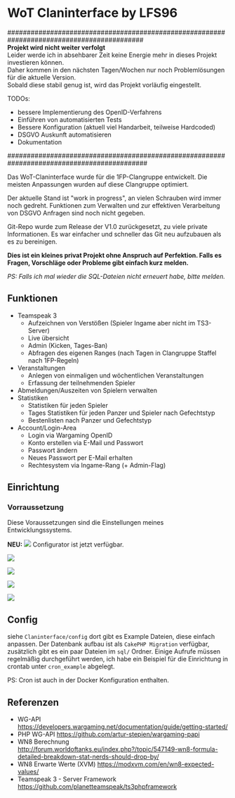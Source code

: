 # WoT Claninterface by LFS96

###########################################################################################  
**Projekt wird nicht weiter verfolgt**  
Leider werde ich in absehbarer Zeit keine Energie mehr in dieses Projekt investieren können.  
Daher kommen in den nächsten Tagen/Wochen nur noch Problemlösungen für die aktuelle Version.  
Sobald diese stabil genug ist, wird das Projekt vorläufig eingestellt.

TODOs:
- bessere Implementierung des OpenID-Verfahrens
- Einführen von automatisierten Tests 
- Bessere Konfiguration (aktuell viel Handarbeit, teilweise Hardcoded)
- DSGVO Auskunft automatisieren
- Dokumentation

############################################################################################

Das WoT-Claninterface wurde für die 1FP-Clangruppe entwickelt.
Die meisten Anpassungen wurden auf diese Clangruppe optimiert.

Der aktuelle Stand ist "work in progress", an vielen Schrauben wird immer noch gedreht.
Funktionen zum Verwalten und zur effektiven Verarbeitung von DSGVO Anfragen sind noch nicht gegeben.

Git-Repo wurde zum Release der V1.0 zurückgesetzt, zu viele private Informationen.
Es war einfacher und schneller das Git neu aufzubauen als es zu bereinigen.

**Dies ist ein kleines privat Projekt ohne Anspruch auf Perfektion. 
Falls es Fragen, Vorschläge oder Probleme gibt einfach kurz melden.**

_PS: Falls ich mal wieder die SQL-Dateien nicht erneuert habe, bitte melden._

## Funktionen
- Teamspeak 3
  - Aufzeichnen von Verstößen (Spieler Ingame aber nicht im TS3-Server)
  - Live übersicht
  - Admin (Kicken, Tages-Ban)
  - Abfragen des eigenen Ranges (nach Tagen in Clangruppe Staffel nach 1FP-Regeln)
- Veranstaltungen
  - Anlegen von einmaligen und wöchentlichen Veranstaltungen
  - Erfassung der teilnehmenden Spieler
- Abmeldungen/Auszeiten von Spielern verwalten
- Statistiken
  - Statistiken für jeden Spieler
  - Tages Statistiken für jeden Panzer und Spieler nach Gefechtstyp
  - Bestenlisten nach Panzer und Gefechtstyp
- Account/Login-Area
  - Login via Wargaming OpenID
  - Konto erstellen via E-Mail und Passwort
  - Passwort ändern
  - Neues Passwort per E-Mail erhalten
  - Rechtesystem via Ingame-Rang (+ Admin-Flag)


## Einrichtung

### Vorraussetzung
Diese Voraussetzungen sind die Einstellungen meines Entwicklungssystems.  

**NEU:** ![](https://img.shields.io/badge/Docker-grey?logo=docker) Configurator ist jetzt verfügbar. 


![](https://img.shields.io/badge/PHP-8.1+-grey?logo=php)

![](https://img.shields.io/badge/CakePHP-4.3-grey?logo=cakephp)

![](https://img.shields.io/badge/Apache-2.4.46-grey?logo=apache)

![](https://img.shields.io/badge/MariaDB-10.4.4.-grey?logo=mariadb)

## Config
siehe `Claninterface/config` dort gibt es Example Dateien, diese einfach anpassen.
Der Datenbank aufbau ist als `CakePHP Migration` verfügbar, zusätzlich gibt es ein paar Dateien im `sql/` Ordner.
Einige Aufrufe müssen regelmäßig durchgeführt werden, ich habe ein Beispiel für die Einrichtung in crontab unter `cron_example` abgelegt.

PS: Cron ist auch in der Docker Konfiguration enthalten.

## Referenzen

- WG-API https://developers.wargaming.net/documentation/guide/getting-started/
- PHP WG-API https://github.com/artur-stepien/wargaming-papi
- WN8 Berechnung http://forum.worldoftanks.eu/index.php?/topic/547149-wn8-formula-detailed-breakdown-stat-nerds-should-drop-by/
- WN8 Erwarte Werte (XVM) https://modxvm.com/en/wn8-expected-values/
- Teamspeak 3 - Server Framework https://github.com/planetteamspeak/ts3phpframework




